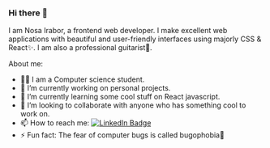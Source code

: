 ### Hi there 👋

I am Nosa Irabor, a frontend web developer. I make excellent web applications with beautiful and user-friendly interfaces using majorly CSS & React✨. I am also a professional guitarist🎸.

About me:
- 👨‍🎓 I am a Computer science student.
- 🔭 I’m currently working on personal projects.
- 🌱 I’m currently learning some cool stuff on React javascript.
- 👯 I’m looking to collaborate with anyone who has something cool to work on.
- 📫 How to reach me: <span><a href="https://www.linkedin.com/in/nosa-irabor-a4a2531a2">
    <img src="https://img.shields.io/badge/LinkedIn-blue?style=for-the-badge&logo=linkedin&logoColor=white" alt="LinkedIn Badge"/>
  </a>
 - ⚡ Fun fact: The fear of computer bugs is called bugophobia🫠
<!--
**nosairabor/nosairabor** is a ✨ _special_ ✨ repository because its `README.md` (this file) appears on your GitHub profile.


- 😄 Pronouns: ...

-->
